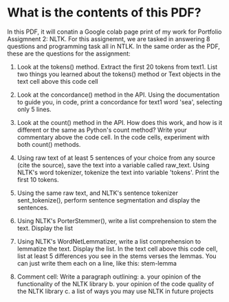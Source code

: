 # What is the contents of this PDF?

In this PDF, it will conatin a Google colab page print of my work for Portfolio Assigmnent 2: NLTK.
For this assignemnt, we are tasked in answering 8 questions and programming task all in NTLK. 
In the same order as the PDF, these are the questions for the assignment:

   1.  Look at the tokens() method. Extract 
        the first 20 tokens from text1. List two things you learned about the tokens() method or Text 
        objects in the text cell above this code cell
  
  2.   Look at the concordance() method in the API. Using the documentation to guide you, in code, 
        print a concordance for text1 word 'sea', selecting only 5 lines. 
  
  3.   Look at the count() method in the API. How does this work, and how is it different or 
        the same as Python's count method? Write your commentary above the code cell. In the code 
        cells, experiment with both count() methods. 
  
  4.   Using raw text of at least 5 sentences of your choice from any source (cite the source),
        save the text into a variable called raw_text. Using NLTK's word tokenizer, tokenize the text into 
        variable 'tokens'. Print the first 10 tokens. 

  5.  Using the same raw text, and NLTK's sentence tokenizer sent_tokenize(), perform 
        sentence segmentation and display the sentences. 

  6.  Using NLTK's PorterStemmer(), write a list comprehension to stem the text. Display 
       the list
       
  7.   Using NLTK's WordNetLemmatizer, write a list comprehension to lemmatize the text. 
        Display the list. In the text cell above this code cell, list at 
        least 5 differences you see in the stems verses the lemmas.
        You can just write them each on a line, like this: 
          stem-lemma
  
  8.   Comment cell: Write a paragraph outlining:
            a. your opinion of the functionality of the NLTK library
            b. your opinion of the code quality of the NLTK library
            c. a list of ways you may use NLTK in future projects
